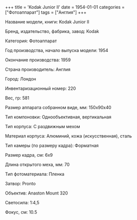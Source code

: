 +++
title = 'Kodak Junior II'
date = 1954-01-01
categories = ["Фотоаппарат"]
tags = ["Англия"]
+++

Название модели, книги: Kodak Junior II

Бренд, издательство, фабрика, завод: Kodak

Категория: Фотоаппарат

Год производства, начало выпуска модели: 1954

Окончание производства: 1959

Страна производитель: Англия

Город: Лондон

Инвентаризационный номер: 220

Вес, гр: 581

Размер аппарата  собранном виде, мм: 150х90х40

Тип компоновки: Однообъективная, вертикальная

Тип корпуса: С раздвижным мехом

Материал корпуса: Алюминий, кожа (искусственная), сталь

Тип камеры (по размеру кадра): Форматная

Размер кадра, см: 6х9

Длина открытого меха, мм: 70

Тип фотоматериала: Пленка

Затвор: Pronto

Объектив: Anaston Mount 320

Светосила: 1:4,5

Фокус, см: 10.5

